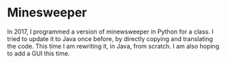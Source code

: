 # Minesweeper
In 2017, I programmed a version of minewsweeper in Python for a class. I tried to update it to Java once before, by directly copying and translating the code. This time I am rewriting it, in Java, from scratch. I am also hoping to add a GUI this time.
